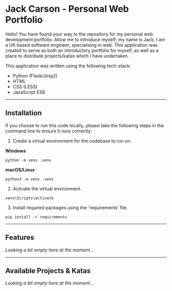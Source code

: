# Jack Carson - Personal Web Portfolio
Hello! You have found your way to the repository for my personal web development portfolio. Allow me to introduce myself; my name is Jack, I am a UK based software engineer, specialising in web. This application was created to serve as both an introductory portfolio for myself, as well as a place to distribute projects/katas which I have undertaken.

This application was written using the following tech-stack:

- Python (Flask/Jinja2)
- HTML
- CSS (LESS)
- JavaScript ES6
---
## Installation
If you choose to run this code locally, please take the following steps in the command line to ensure it runs correctly:
1. Create a virtual environment for the codebase to run on.

**Windows**

`python -m venv .venv`

**macOS/Linux**

`python3 -m venv .venv`

2. Activate the virtual environment.

`venv\Scripts\activate`

3. Install required packages using the 'requirements' file.

`pip install -r requirements`

---

## Features
*Looking a bit empty here at the moment...*

---

## Available Projects & Katas
*Looking a bit empty here at the moment...*